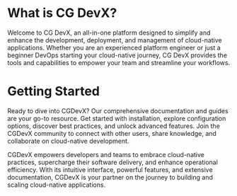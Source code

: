 # What is CG DevX?

Welcome to CG DevX, an all-in-one platform designed to simplify and enhance the development, deployment, and management
of cloud-native applications.
Whether you are an experienced platform engineer or just a beginner DevOps starting your
cloud-native journey, CG DevX provides the tools and capabilities to empower your team and streamline your workflows.

# Getting Started

Ready to dive into CGDevX?
Our comprehensive documentation and guides are your go-to resource.
Get started with installation, explore configuration options, discover best practices, and unlock advanced features.
Join the CGDevX community to connect with other users, share knowledge, and collaborate on cloud-native development.

CGDevX empowers developers and teams to embrace cloud-native practices, supercharge their software delivery, and enhance
operational efficiency.
With its intuitive interface, powerful features, and extensive documentation, CGDevX is your
partner on the journey to building and scaling cloud-native applications.

